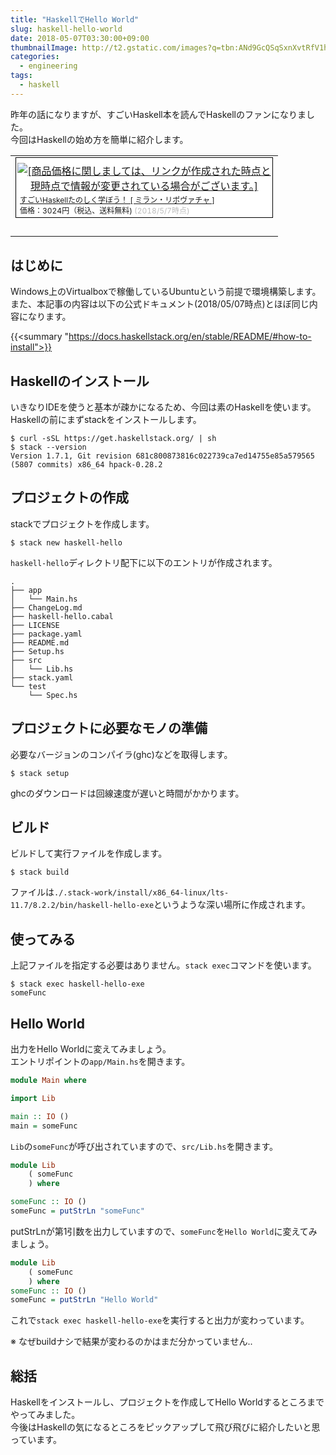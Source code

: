 ```yaml
---
title: "HaskellでHello World"
slug: haskell-hello-world
date: 2018-05-07T03:30:00+09:00
thumbnailImage: http://t2.gstatic.com/images?q=tbn:ANd9GcQSqSxnXvtRfV1hALfAHqluQjSB3tegivfSAplaZMmW9ZqqF0dU
categories:
  - engineering
tags:
  - haskell
---
```


昨年の話になりますが、すごいHaskell本を読んでHaskellのファンになりました。  
今回はHaskellの始め方を簡単に紹介します。

<!--more-->

<table border="0" cellpadding="0" cellspacing="0"><tr><td><div style="border:1px solid #000000;background-color:#FFFFFF;width:410px;margin:0px;padding-top:6px;text-align:center;overflow:auto;"><a href="https://hb.afl.rakuten.co.jp/hgc/0bb611af.8b747228.0bb611b0.b536e084/?pc=https%3A%2F%2Fitem.rakuten.co.jp%2Fbook%2F11709735%2F&m=http%3A%2F%2Fm.rakuten.co.jp%2Fbook%2Fi%2F15889490%2F&link_type=picttext&ut=eyJwYWdlIjoiaXRlbSIsInR5cGUiOiJwaWN0dGV4dCIsInNpemUiOiI0MDB4NDAwIiwibmFtIjoxLCJuYW1wIjoiZG93biIsImNvbSI6MSwiY29tcCI6ImRvd24iLCJwcmljZSI6MSwiYm9yIjoxLCJjb2wiOjB9" target="_blank" rel="nofollow" style="word-wrap:break-word;"  ><img src="https://hbb.afl.rakuten.co.jp/hgb/0bb611af.8b747228.0bb611b0.b536e084/?me_id=1213310&item_id=15889490&m=https%3A%2F%2Fthumbnail.image.rakuten.co.jp%2F%400_mall%2Fbook%2Fcabinet%2F8850%2F9784274068850.jpg%3F_ex%3D80x80&pc=https%3A%2F%2Fthumbnail.image.rakuten.co.jp%2F%400_mall%2Fbook%2Fcabinet%2F8850%2F9784274068850.jpg%3F_ex%3D400x400&s=400x400&t=picttext" border="0" style="margin:2px" alt="[商品価格に関しましては、リンクが作成された時点と現時点で情報が変更されている場合がございます。]" title="[商品価格に関しましては、リンクが作成された時点と現時点で情報が変更されている場合がございます。]"></a><p style="font-size:12px;line-height:1.4em;text-align:left;margin:0px;padding:2px 6px;word-wrap:break-word"><a href="https://hb.afl.rakuten.co.jp/hgc/0bb611af.8b747228.0bb611b0.b536e084/?pc=https%3A%2F%2Fitem.rakuten.co.jp%2Fbook%2F11709735%2F&m=http%3A%2F%2Fm.rakuten.co.jp%2Fbook%2Fi%2F15889490%2F&link_type=picttext&ut=eyJwYWdlIjoiaXRlbSIsInR5cGUiOiJwaWN0dGV4dCIsInNpemUiOiI0MDB4NDAwIiwibmFtIjoxLCJuYW1wIjoiZG93biIsImNvbSI6MSwiY29tcCI6ImRvd24iLCJwcmljZSI6MSwiYm9yIjoxLCJjb2wiOjB9" target="_blank" rel="nofollow" style="word-wrap:break-word;"  >すごいHaskellたのしく学ぼう！ [ ミラン・リポヴァチャ ]</a><br><span >価格：3024円（税込、送料無料)</span> <span style="color:#BBB">(2018/5/7時点)</span></p></div><br><p style="font-size:12px;line-height:1.4em;margin:5px;word-wrap:break-word"></p></td></tr></table>

<!--toc-->


はじめに
-------

Windows上のVirtualboxで稼働しているUbuntuという前提で環境構築します。  
また、本記事の内容は以下の公式ドキュメント(2018/05/07時点)とほぼ同じ内容になります。

{{<summary "https://docs.haskellstack.org/en/stable/README/#how-to-install">}}


Haskellのインストール
---------------------

いきなりIDEを使うと基本が疎かになるため、今回は素のHaskellを使います。  
Haskellの前にまずstackをインストールします。


```
$ curl -sSL https://get.haskellstack.org/ | sh
$ stack --version
Version 1.7.1, Git revision 681c800873816c022739ca7ed14755e85a579565 (5807 commits) x86_64 hpack-0.28.2
```


プロジェクトの作成
------------------

stackでプロジェクトを作成します。

```
$ stack new haskell-hello
```

`haskell-hello`ディレクトリ配下に以下のエントリが作成されます。

```
.
├── app
│   └── Main.hs
├── ChangeLog.md
├── haskell-hello.cabal
├── LICENSE
├── package.yaml
├── README.md
├── Setup.hs
├── src
│   └── Lib.hs
├── stack.yaml
└── test
    └── Spec.hs
```


プロジェクトに必要なモノの準備
------------------------------

必要なバージョンのコンパイラ(ghc)などを取得します。

```
$ stack setup
```

ghcのダウンロードは回線速度が遅いと時間がかかります。


ビルド
------

ビルドして実行ファイルを作成します。

```
$ stack build
```

ファイルは`./.stack-work/install/x86_64-linux/lts-11.7/8.2.2/bin/haskell-hello-exe`というような深い場所に作成されます。


使ってみる
----------

上記ファイルを指定する必要はありません。`stack exec`コマンドを使います。

```
$ stack exec haskell-hello-exe
someFunc
```


Hello World
-----------

出力をHello Worldに変えてみましょう。  
エントリポイントの`app/Main.hs`を開きます。

```haskell
module Main where

import Lib

main :: IO ()
main = someFunc
```

`Lib`の`someFunc`が呼び出されていますので、`src/Lib.hs`を開きます。

```haskell
module Lib
    ( someFunc
    ) where

someFunc :: IO ()
someFunc = putStrLn "someFunc"
```

putStrLnが第1引数を出力していますので、`someFunc`を`Hello World`に変えてみましょう。

```haskell
module Lib
    ( someFunc
    ) where
someFunc :: IO ()
someFunc = putStrLn "Hello World"
```

これで`stack exec haskell-hello-exe`を実行すると出力が変わっています。

※ なぜbuildナシで結果が変わるのかはまだ分かっていません..


総括
----

Haskellをインストールし、プロジェクトを作成してHello Worldするところまでやってみました。  
今後はHaskellの気になるところをピックアップして飛び飛びに紹介したいと思っています。

